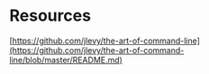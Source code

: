 # Resources

[https://github.com/jlevy/the-art-of-command-line](https://github.com/jlevy/the-art-of-command-line/blob/master/README.md)
